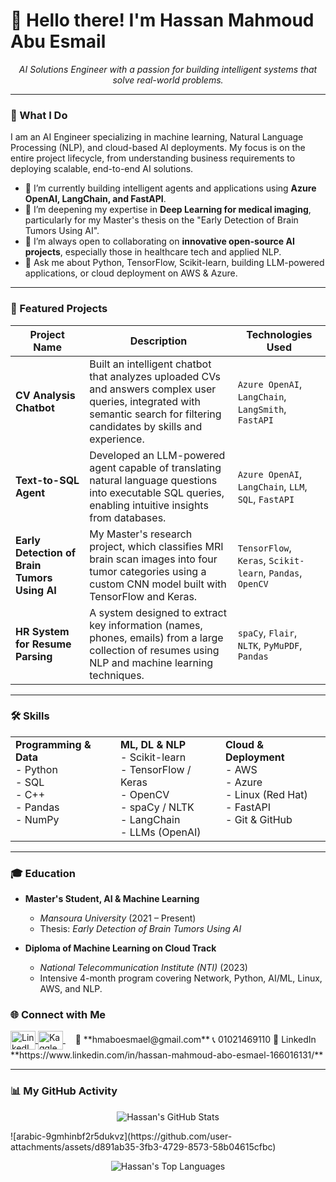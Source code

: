 # 👋 Hello there! I'm Hassan Mahmoud Abu Esmail

<p align="center">
  <em>AI Solutions Engineer with a passion for building intelligent systems that solve real-world problems.</em>
</p>

---

### 🚀 What I Do

I am an AI Engineer specializing in machine learning, Natural Language Processing (NLP), and cloud-based AI deployments. My focus is on the entire project lifecycle, from understanding business requirements to deploying scalable, end-to-end AI solutions.

- 🔭 I’m currently building intelligent agents and applications using **Azure OpenAI, LangChain, and FastAPI**.
- 🌱 I’m deepening my expertise in **Deep Learning for medical imaging**, particularly for my Master's thesis on the "Early Detection of Brain Tumors Using AI".
- 👯 I’m always open to collaborating on **innovative open-source AI projects**, especially those in healthcare tech and applied NLP.
- 💬 Ask me about Python, TensorFlow, Scikit-learn, building LLM-powered applications, or cloud deployment on AWS & Azure.

---

### 📂 Featured Projects

| Project Name                                    | Description                                                                                                                                                               | Technologies Used                                               |
| ----------------------------------------------- | ------------------------------------------------------------------------------------------------------------------------------------------------------------------------- | --------------------------------------------------------------- |
| **CV Analysis Chatbot**                         | Built an intelligent chatbot that analyzes uploaded CVs and answers complex user queries, integrated with semantic search for filtering candidates by skills and experience. | `Azure OpenAI`, `LangChain`, `LangSmith`, `FastAPI`             |
| **Text-to-SQL Agent**                           | Developed an LLM-powered agent capable of translating natural language questions into executable SQL queries, enabling intuitive insights from databases.                  | `Azure OpenAI`, `LangChain`, `LLM`, `SQL`, `FastAPI`            |
| **Early Detection of Brain Tumors Using AI**    | My Master's research project, which classifies MRI brain scan images into four tumor categories using a custom CNN model built with TensorFlow and Keras.                     | `TensorFlow`, `Keras`, `Scikit-learn`, `Pandas`, `OpenCV`       |
| **HR System for Resume Parsing**                | A system designed to extract key information (names, phones, emails) from a large collection of resumes using NLP and machine learning techniques.                          | `spaCy`, `Flair`, `NLTK`, `PyMuPDF`, `Pandas`                   |

---

### 🛠 Skills

<table>
  <tr>
    <td valign="top" width="33%">
      <strong>Programming & Data</strong><br>
      - Python<br>
      - SQL<br>
      - C++<br>
      - Pandas<br>
      - NumPy<br>
    </td>
    <td valign="top" width="33%">
      <strong>ML, DL & NLP</strong><br>
      - Scikit-learn<br>
      - TensorFlow / Keras<br>
      - OpenCV<br>
      - spaCy / NLTK<br>
      - LangChain<br>
      - LLMs (OpenAI)<br>
    </td>
    <td valign="top" width="33%">
      <strong>Cloud & Deployment</strong><br>
      - AWS<br>
      - Azure<br>
      - Linux (Red Hat)<br>
      - FastAPI<br>
      - Git & GitHub<br>
    </td>
  </tr>
</table>

---

### 🎓 Education

- **Master's Student, AI & Machine Learning**
  - *Mansoura University* (2021 – Present)
  - Thesis: *Early Detection of Brain Tumors Using AI*

- **Diploma of Machine Learning on Cloud Track**
  - *National Telecommunication Institute (NTI)* (2023)
  - Intensive 4-month program covering Network, Python, AI/ML, Linux, AWS, and NLP.


### 🌐 Connect with Me

<p align="left">
  <a href="https://www.linkedin.com/in/hassan-mahmoud-abo-esmael-166016131/" target="blank">
    <img align="center" src="https://raw.githubusercontent.com/rahuldkjain/github-profile-readme-generator/master/src/images/icons/Social/linked-in-alt.svg" alt="LinkedIn Profile" height="30" width="40" />
  </a>
  <a href="https://www.kaggle.com/hassanmahmoud97" target="blank">
    <img align="center" src="https://raw.githubusercontent.com/rahuldkjain/github-profile-readme-generator/master/src/images/icons/Social/kaggle.svg" alt="Kaggle Profile" height="30" width="40" />
  </a>
  &nbsp; &nbsp;
  📧 **hmaboesmael@gmail.com**
  📞 01021469110
  🔗 LinkedIn **https://www.linkedin.com/in/hassan-mahmoud-abo-esmael-166016131/**
</p>

---

### 📊 My GitHub Activity

<p align="center">
  <img src="https://github-readme-stats.vercel.app/api?username=hassan97mahmoud&show_icons=true&theme=tokyonight&hide_border=true&include_all_commits=true&count_private=true" alt="Hassan's GitHub Stats" />
</p>![arabic-9gmhinbf2r5dukvz](https://github.com/user-attachments/assets/d891ab35-3fb3-4729-8573-58b04615cfbc)

<p align="center">
  <img src="https://github-readme-stats.vercel.app/api/top-langs/?username=hassan97mahmoud&layout=compact&theme=tokyonight&hide_border=true" alt="Hassan's Top Languages" />
</p>

